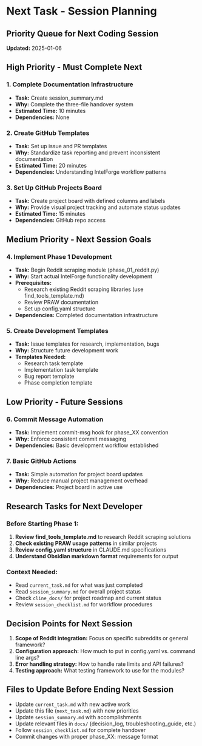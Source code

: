 # Next Task - Session Planning

## Priority Queue for Next Coding Session

**Updated:** 2025-01-06

## High Priority - Must Complete Next

### 1. Complete Documentation Infrastructure
- **Task:** Create session_summary.md
- **Why:** Complete the three-file handover system
- **Estimated Time:** 10 minutes
- **Dependencies:** None

### 2. Create GitHub Templates
- **Task:** Set up issue and PR templates
- **Why:** Standardize task reporting and prevent inconsistent documentation
- **Estimated Time:** 20 minutes
- **Dependencies:** Understanding IntelForge workflow patterns

### 3. Set Up GitHub Projects Board
- **Task:** Create project board with defined columns and labels
- **Why:** Provide visual project tracking and automate status updates
- **Estimated Time:** 15 minutes
- **Dependencies:** GitHub repo access

## Medium Priority - Next Session Goals

### 4. Implement Phase 1 Development
- **Task:** Begin Reddit scraping module (phase_01_reddit.py)
- **Why:** Start actual IntelForge functionality development
- **Prerequisites:** 
  - Research existing Reddit scraping libraries (use find_tools_template.md)
  - Review PRAW documentation
  - Set up config.yaml structure
- **Dependencies:** Completed documentation infrastructure

### 5. Create Development Templates
- **Task:** Issue templates for research, implementation, bugs
- **Why:** Structure future development work
- **Templates Needed:**
  - Research task template
  - Implementation task template  
  - Bug report template
  - Phase completion template

## Low Priority - Future Sessions

### 6. Commit Message Automation
- **Task:** Implement commit-msg hook for phase_XX convention
- **Why:** Enforce consistent commit messaging
- **Dependencies:** Basic development workflow established

### 7. Basic GitHub Actions
- **Task:** Simple automation for project board updates
- **Why:** Reduce manual project management overhead
- **Dependencies:** Project board in active use

## Research Tasks for Next Developer

### Before Starting Phase 1:
1. **Review find_tools_template.md** to research Reddit scraping solutions
2. **Check existing PRAW usage patterns** in similar projects
3. **Review config.yaml structure** in CLAUDE.md specifications
4. **Understand Obsidian markdown format** requirements for output

### Context Needed:
- Read `current_task.md` for what was just completed
- Read `session_summary.md` for overall project status
- Check `cline_docs/` for project roadmap and current status
- Review `session_checklist.md` for workflow procedures

## Decision Points for Next Session

1. **Scope of Reddit integration:** Focus on specific subreddits or general framework?
2. **Configuration approach:** How much to put in config.yaml vs. command line args?
3. **Error handling strategy:** How to handle rate limits and API failures?
4. **Testing approach:** What testing framework to use for the modules?

## Files to Update Before Ending Next Session

- Update `current_task.md` with new active work
- Update this file (`next_task.md`) with new priorities
- Update `session_summary.md` with accomplishments
- Update relevant files in `docs/` (decision_log, troubleshooting_guide, etc.)
- Follow `session_checklist.md` for complete handover
- Commit changes with proper phase_XX: message format
